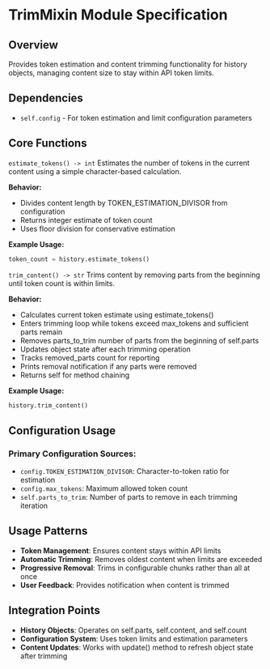 # TrimMixin Module Specification

## Overview
Provides token estimation and content trimming functionality for history objects, managing content size to stay within API token limits.

## Dependencies
- `self.config` - For token estimation and limit configuration parameters

## Core Functions

`estimate_tokens() -> int`
Estimates the number of tokens in the current content using a simple character-based calculation.

**Behavior:**
- Divides content length by TOKEN_ESTIMATION_DIVISOR from configuration
- Returns integer estimate of token count
- Uses floor division for conservative estimation

**Example Usage:**
```python
token_count = history.estimate_tokens()
```

`trim_content() -> str`
Trims content by removing parts from the beginning until token count is within limits.

**Behavior:**
- Calculates current token estimate using estimate_tokens()
- Enters trimming loop while tokens exceed max_tokens and sufficient parts remain
- Removes parts_to_trim number of parts from the beginning of self.parts
- Updates object state after each trimming operation
- Tracks removed_parts count for reporting
- Prints removal notification if any parts were removed
- Returns self for method chaining

**Example Usage:**
```python
history.trim_content()
```

## Configuration Usage

### Primary Configuration Sources:
- `config.TOKEN_ESTIMATION_DIVISOR`: Character-to-token ratio for estimation
- `config.max_tokens`: Maximum allowed token count
- `self.parts_to_trim`: Number of parts to remove in each trimming iteration

## Usage Patterns
- **Token Management**: Ensures content stays within API limits
- **Automatic Trimming**: Removes oldest content when limits are exceeded
- **Progressive Removal**: Trims in configurable chunks rather than all at once
- **User Feedback**: Provides notification when content is trimmed

## Integration Points
- **History Objects**: Operates on self.parts, self.content, and self.count
- **Configuration System**: Uses token limits and estimation parameters
- **Content Updates**: Works with update() method to refresh object state after trimming
